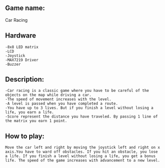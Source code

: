 
## Game name:
Car Racing 

## Hardware
	-8x8 LED matrix
	-LCD
	-Joystick
	-MAX7219 Driver
	-Buzzer

## Description:

	-Car racing is a classic game where you have to be careful of the objects on the map while driving a car.
	-The speed of movement increases with the level.
	-A level is passed when you have completed a route.
	-You have up to 3 lives. But if you finish a level without losing a life, you earn a life.
	-Score represent the distance you have traveled. By passing 1 line of the matrix you earn 1 point.
## How to play:
	Move the car left and right by moving the joystick left and right on x axis.You have to ward off obstacles. If you hit an obstacle, you lose a life. If you finish a level without losing a life, you get a bonus life. The speed of the game increases with advancement to a new level.



